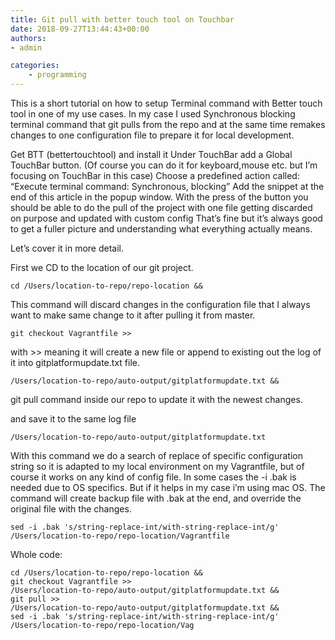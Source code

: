 ```yaml
---
title: Git pull with better touch tool on Touchbar
date: 2018-09-27T13:44:43+00:00
authors:
- admin

categories:
    - programming
---
```

This is a short tutorial on how to setup Terminal command with Better touch tool in one of my use cases.
In my case I used Synchronous blocking terminal command that git pulls from the repo and at the same time remakes changes to one configuration file to prepare it for local development.

Get BTT (bettertouchtool) and install it
Under TouchBar add a Global TouchBar button.  (Of course you can do it for keyboard,mouse etc. but I’m focusing on TouchBar in this case)
Choose a predefined action called: “Execute terminal command: Synchronous, blocking”
Add the snippet at the end of this article in the popup window.
With the press of the button you should be able to do the pull of the project with one file getting discarded on purpose and updated with custom config
That’s fine but it’s always good to get a fuller picture and understanding what everything actually means.

Let’s cover it in more detail.

First we CD to the location of our git project.

```
cd /Users/location-to-repo/repo-location &&
```

This command will discard changes in the configuration file that I always want to make same change to it after pulling it from master.

```
git checkout Vagrantfile >>
```

with >> meaning it will create a new file or append to existing out the log of it into gitplatformupdate.txt file.

```
/Users/location-to-repo/auto-output/gitplatformupdate.txt &&
```
git pull command inside our repo to update it with the newest changes.

and save it to the same log file

```
/Users/location-to-repo/auto-output/gitplatformupdate.txt 
```

With this command we do a search of replace of specific configuration string so it is adapted to my local environment on my Vagrantfile, but of course it works on any kind of config file. In some cases the -i .bak is needed due to OS specifics. But if it helps in my case i’m using mac OS. The command will create backup file with .bak at the end, and override the original file with the changes.

```
sed -i .bak 's/string-replace-int/with-string-replace-int/g' /Users/location-to-repo/repo-location/Vagrantfile
```

Whole code:

```
cd /Users/location-to-repo/repo-location &&
git checkout Vagrantfile >>
/Users/location-to-repo/auto-output/gitplatformupdate.txt &&
git pull >> 
/Users/location-to-repo/auto-output/gitplatformupdate.txt &&
sed -i .bak 's/string-replace-int/with-string-replace-int/g' /Users/location-to-repo/repo-location/Vag
```
